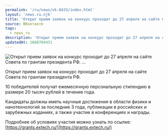 ```yaml
---
permalink: '/ru/news/vk-8433/index.html'
layout: 'news.ru.njk'
title: 'Открыт прием заявок на конкурс проходит до 27 апреля на сайте Совета по грантам президента РФ. …'
source: ВКонтакте
tags:
  - news_ru
description: 'Открыт прием заявок на конкурс проходит до 27 апреля на сайте Совета по грантам президента РФ. …'
updatedAt: 1680704431
---
```

![Открыт прием заявок на конкурс проходит до 27 апреля на сайте Совета по грантам президента РФ. …](https://sun1-13.userapi.com/impg/jLGdQ50sYvGH_Jv3luLacPAB9EZPrYKH69nsNA/aw0JBDp2Mgw.jpg?size=1280x1280&quality=96&sign=753f98836955468b85325947aadfb02a&c_uniq_tag=Om9oMQdiy0NBIUzLEq-Sg0hyq_RyZUfEln6YP5P8hnA&type=album)

Открыт прием заявок на конкурс проходит до 27 апреля на сайте Совета по грантам президента РФ.

10 победителей получат ежемесячную персональную стипендию в размере 20 тысяч рублей в течение года.

Кандидаты должны иметь научные достижения в области физики и нанотехнологий за последние 3 года, публикации в российских и зарубежных изданиях, а также участие в конференциях и награды.

Подробнее об условиях участия можно узнать по ссылке: [https://grants.extech.ru/](https://grants.extech.ru/)
